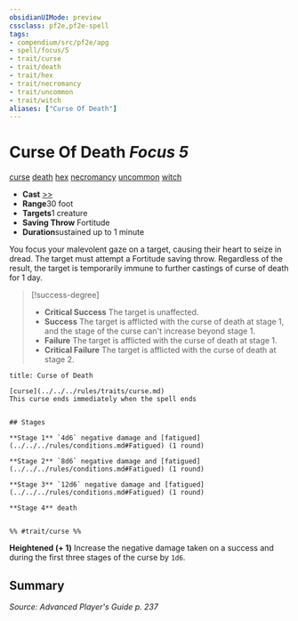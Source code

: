 ```yaml
---
obsidianUIMode: preview
cssclass: pf2e,pf2e-spell
tags:
- compendium/src/pf2e/apg
- spell/focus/5
- trait/curse
- trait/death
- trait/hex
- trait/necromancy
- trait/uncommon
- trait/witch
aliases: ["Curse Of Death"]
---
```

# Curse Of Death *Focus 5*   
[curse](../../rules/traits/curse.md)  [death](../../rules/traits/death.md)  [hex](../../rules/traits/hex-apg.md)  [necromancy](../../rules/traits/necromancy.md)  [uncommon](../../rules/traits/uncommon.md)  [witch](../../rules/traits/witch-apg.md)  

- **Cast** [>>](../../rules/core-rulebook/chapter-9-playing-the-game.md#Actions "Two-Action") 
- **Range**30 foot
- **Targets**1 creature
- **Saving Throw** Fortitude
- **Duration**sustained up to 1 minute

You focus your malevolent gaze on a target, causing their heart to seize in dread. The target must attempt a Fortitude saving throw. Regardless of the result, the target is temporarily immune to further castings of curse of death for 1 day.

> [!success-degree] 
> - **Critical Success** The target is unaffected.
> - **Success** The target is afflicted with the curse of death at stage 1, and the stage of the curse can't increase beyond stage 1.
> - **Failure** The target is afflicted with the curse of death at stage 1.
> - **Critical Failure** The target is afflicted with the curse of death at stage 2.

```ad-inline-affliction
title: Curse of Death

[curse](../../../rules/traits/curse.md)  
This curse ends immediately when the spell ends


## Stages

**Stage 1** `4d6` negative damage and [fatigued](../../../rules/conditions.md#Fatigued) (1 round)

**Stage 2** `8d6` negative damage and [fatigued](../../../rules/conditions.md#Fatigued) (1 round)

**Stage 3** `12d6` negative damage and [fatigued](../../../rules/conditions.md#Fatigued) (1 round)

**Stage 4** death


%% #trait/curse %%
```

**Heightened (+ 1)** Increase the negative damage taken on a success and during the first three stages of the curse by `1d6`.

## Summary

*Source: Advanced Player's Guide p. 237*
